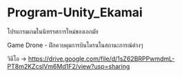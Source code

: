 # Program-Unity_Ekamai
โปรแกรมเกมในนิทรรศการใหม่ของเอกมัย

Game Drone - ฝึกควบคุมการบินโดรนในสถานะการณ์ต่างๆ

วิดีโอ -> https://drive.google.com/file/d/1sZ62BRPPwmdmL-PT8m2KZcslVm6Md1F2/view?usp=sharing
